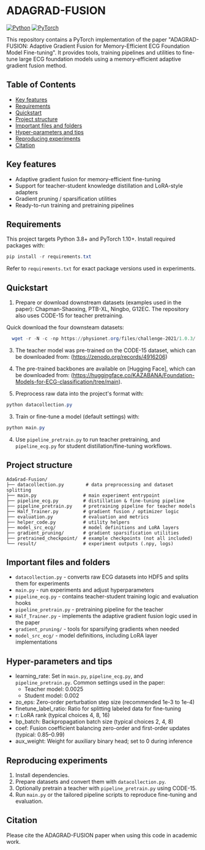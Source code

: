 # ADAGRAD-FUSION

[![Python](https://img.shields.io/badge/python-3.8%2B-blue)](https://www.python.org/downloads/)
[![PyTorch](https://img.shields.io/badge/pytorch-1.10%2B-orange)](https://pytorch.org/)

This repository contains a PyTorch implementation of the paper "ADAGRAD-FUSION: Adaptive Gradient Fusion for Memory-Efficient ECG Foundation Model Fine-tuning". It provides tools, training pipelines and utilities to fine-tune large ECG foundation models using a memory-efficient adaptive gradient fusion method.

## Table of Contents
- [Key features](#-Key-features)
- [Requirements](#️-Requirements)
- [Quickstart](#-Quickstart)
- [Project structure](#-Project-structure)
- [Important files and folders](#️-Important-files-and-folders)
- [Hyper-parameters and tips](#-Hyper-parameters-and-tips)
- [Reproducing experiments](#-Reproducing-experiments)
- [Citation](#-Citation)

## Key features

- Adaptive gradient fusion for memory-efficient fine-tuning
- Support for teacher-student knowledge distillation and LoRA-style adapters
- Gradient pruning / sparsification utilities
- Ready-to-run training and pretraining pipelines

## Requirements

This project targets Python 3.8+ and PyTorch 1.10+. Install required packages with:

```powershell
pip install -r requirements.txt
```

Refer to `requirements.txt` for exact package versions used in experiments.

## Quickstart

1. Prepare or download downstream datasets (examples used in the paper): Chapman-Shaoxing, PTB-XL, Ningbo, G12EC. The repository also uses CODE-15 for teacher pretraining.

Quick download the four downsteam datasets: 
```powershell
  wget -r -N -c -np https://physionet.org/files/challenge-2021/1.0.3/
```

3. The teacher model was pre-trained on the CODE-15 dataset, which can be downloaded from:
(https://zenodo.org/records/4916206)

4. The pre-trained backbones are available on [Hugging Face], which can be downloaded from:
(https://huggingface.co/KAZABANA/Foundation-Models-for-ECG-classification/tree/main).

2. Preprocess raw data into the project's format with:

```powershell
python datacollection.py
```

3. Train or fine-tune a model (default settings) with:

```powershell
python main.py
```

4. Use `pipeline_pretrain.py` to run teacher pretraining, and `pipeline_ecg.py` for student distillation/fine-tuning workflows.

## Project structure

```
AdaGrad-Fusion/
├── datacollection.py        # data preprocessing and dataset splitting
├── main.py                 # main experiment entrypoint
├── pipeline_ecg.py         # distillation & fine-tuning pipeline
├── pipeline_pretrain.py    # pretraining pipeline for teacher models
├── Half_Trainer.py         # gradient fusion / optimizer logic
├── evaluation.py           # evaluation and metrics
├── helper_code.py          # utility helpers
├── model_src_ecg/          # model definitions and LoRA layers
├── gradient_pruning/       # gradient sparsification utilities
├── pretrained_checkpoint/  # example checkpoints (not all included)
└── result/                 # experiment outputs (.npy, logs)
```

## Important files and folders

- `datacollection.py` - converts raw ECG datasets into HDF5 and splits them for experiments
- `main.py` - run experiments and adjust hyperparameters
- `pipeline_ecg.py` - contains teacher-student training logic and evaluation hooks
- `pipeline_pretrain.py` - pretraining pipeline for the teacher
- `Half_Trainer.py` - implements the adaptive gradient fusion logic used in the paper
- `gradient_pruning/` - tools for sparsifying gradients when needed
- `model_src_ecg/` - model definitions, including LoRA layer implementations

## Hyper-parameters and tips

- learning_rate: Set in `main.py`, `pipeline_ecg.py`, and `pipeline_pretrain.py`. Common settings used in the paper:
  - Teacher model: 0.0025
  - Student model: 0.002
- zo_eps: Zero-order perturbation step size (recommended 1e-3 to 1e-4)
- finetune_label_ratio: Ratio for splitting labeled data for fine-tuning
- r: LoRA rank (typical choices 4, 8, 16)
- bp_batch: Backpropagation batch size (typical choices 2, 4, 8)
- coef: Fusion coefficient balancing zero-order and first-order updates (typical: 0.85–0.99)
- aux_weight: Weight for auxiliary binary head; set to 0 during inference

## Reproducing experiments

1. Install dependencies.
2. Prepare datasets and convert them with `datacollection.py`.
3. Optionally pretrain a teacher with `pipeline_pretrain.py` using CODE-15.
4. Run `main.py` or the tailored pipeline scripts to reproduce fine-tuning and evaluation.

## Citation

Please cite the ADAGRAD-FUSION paper when using this code in academic work. 

